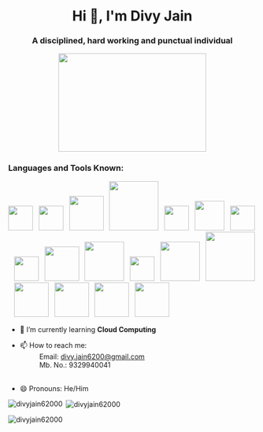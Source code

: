 <h1 align="center">Hi 👋, I'm Divy Jain</h1>
<h3 align="center">A disciplined, hard working and punctual individual</h3>
<p align="Center"> <img src="https://media1.giphy.com/media/WtTnAfZn6aVJfBzlN3/giphy.gif" width="300px" height="200px" /> </p>


<h3 align="left">Languages and Tools Known:</h3>
<p> <img src="https://user-images.githubusercontent.com/82946769/147456479-5876d343-ebac-4f16-a2ed-3a51c3b68631.png" width="50px" />&nbsp;&nbsp;
    <img src="https://user-images.githubusercontent.com/82946769/147456744-a76ef3a0-5461-4c89-bbf1-5ac6dcfbe564.png" width="50px"/>&nbsp;&nbsp;
    <img src="https://user-images.githubusercontent.com/82946769/147456934-844950c1-0b12-426e-a0d2-ca34b0993fe6.png" width="70px"/>&nbsp;&nbsp;
    <img src="https://user-images.githubusercontent.com/82946769/147457384-aa87113c-8f66-48a8-819f-e94516ee472f.png" width="100px"/>&nbsp;&nbsp;
    <img src="https://user-images.githubusercontent.com/82946769/147457014-d4b64055-59c7-447c-aebd-e136f13e8fd0.png" width="50px"/>&nbsp;&nbsp;
    <img src="https://user-images.githubusercontent.com/82946769/147457074-7650e731-5a6a-4473-9569-174ff060c98c.png" width="60px"/>&nbsp;&nbsp;
    <img src="https://user-images.githubusercontent.com/82946769/147457279-ae0a0cd8-d7ef-4617-8a83-172e553c09da.png" width="50px"/>&nbsp;&nbsp;
    <img src="https://user-images.githubusercontent.com/82946769/147457557-ffc20fa9-4138-4ee1-a2af-2b513ddf6583.png" width="50px"/>&nbsp;&nbsp;
    <img src="https://user-images.githubusercontent.com/82946769/147457959-055e8362-4d14-47ed-bc8f-77f3b0f8a596.png" width="70px"/>&nbsp;&nbsp;
    <img src="https://user-images.githubusercontent.com/82946769/147457875-344e6c4a-ff71-4e87-92fe-8a11e9f55bd5.png" width="80px"/>&nbsp;&nbsp;
    <img src="https://user-images.githubusercontent.com/82946769/147458086-be72afdc-d10e-48d4-b91c-da7944e7bd0f.png" width="50px"/>&nbsp;&nbsp;
    <img src="https://user-images.githubusercontent.com/82946769/147458205-78d18e54-293a-46eb-93e5-06ed3cc7efa1.png" width="80px"/>&nbsp;&nbsp;
    <img src="https://user-images.githubusercontent.com/82946769/147458294-63eb3a70-9f7c-46a7-aaec-ee10f4fbbe5b.png" width="100px"/>&nbsp;&nbsp;
    <img src="https://user-images.githubusercontent.com/82946769/147458619-45fb61e2-12f6-4103-a83f-b2249cd893f1.png" width="70px"/>&nbsp;&nbsp;
    <img src="https://user-images.githubusercontent.com/82946769/147460120-0d713aa5-4acf-419b-ae1e-4ed45e888643.png" width="70px"/>&nbsp;&nbsp;
    <img src="https://user-images.githubusercontent.com/82946769/147460218-4aabfff2-8262-437f-8073-b14e71e31b07.png" width="70px"/>&nbsp;&nbsp;
    <img src="https://user-images.githubusercontent.com/82946769/147460417-b7125f2d-7ee3-4caa-a1c8-79cffdd36180.png" width="70px"/>&nbsp;&nbsp;</p>

- 🌱 I’m currently learning **Cloud Computing**

- 📫 How to reach me: 
        <br />&nbsp;&nbsp;&nbsp;&nbsp;&nbsp;&nbsp;&nbsp;&nbsp;&nbsp;&nbsp;Email: divy.jain6200@gmail.com 
        <br />&nbsp;&nbsp;&nbsp;&nbsp;&nbsp;&nbsp;&nbsp;&nbsp;&nbsp;&nbsp;Mb. No.: 9329940041<br /><br />

- 😄 Pronouns: He/Him





<p><img align="left" src="https://github-readme-stats.vercel.app/api/top-langs?username=divyjain62000&show_icons=true&locale=en&layout=compact" alt="divyjain62000" /></p>

<p>&nbsp;<img align="center" src="https://github-readme-stats.vercel.app/api?username=divyjain62000&show_icons=true&locale=en" alt="divyjain62000" /></p>

<p><img align="center" src="https://github-readme-streak-stats.herokuapp.com/?user=divyjain62000&" alt="divyjain62000" /></p>
